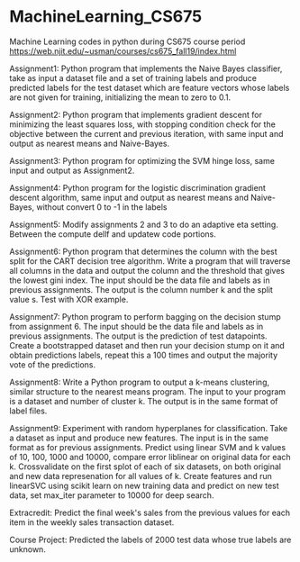 # MachineLearning_CS675
Machine Learning codes in python during CS675 course period
https://web.njit.edu/~usman/courses/cs675_fall19/index.html

Assignment1:
Python program that implements the Naive Bayes classifier, take as input a dataset file and a set of training labels and produce predicted labels for the test
dataset which are feature vectors whose labels are not given for training, initializing the mean to zero to 0.1.

Assignment2:
Python program that implements gradient descent for minimizing the least squares loss, with stopping condition check for the objective between the current and previous iteration, with same input and output as nearest means and Naive-Bayes.

Assignment3:
Python program for optimizing the SVM hinge loss, same input and output as Assignment2.

Assignment4:
Python program for the logistic discrimination gradient descent algorithm, same input and output as nearest means and Naive-Bayes, without convert 0 to -1 in the labels

Assignment5:
Modify assignments 2 and 3 to do an adaptive eta setting. Between the compute dellf and updatew code portions.

Assignment6:
Python program that determines the column with the best split for the CART decision tree algorithm. Write a program that will traverse all columns in the data and output the column and the threshold that gives the lowest gini index. The input should be the data file and labels as in previous assignments. The output is the column number k and the split value s. Test with XOR example.

Assignment7:
Python program to perform bagging on the decision stump from assignment 6. The input should be the data file and labels as in previous assignments. The output is the prediction of test datapoints. Create a bootstrapped dataset and then run your decision stump on it and obtain predictions labels, repeat this a 100 times and output the majority vote of the predictions. 

Assignment8:
Write a Python program to output a k-means clustering, similar structure to the nearest means program. The input to your program is a dataset and number of cluster k. The output is in the same format of label files.

Assignment9:
Experiment with random hyperplanes for classification. Take a dataset as input and produce new features. The input is in the same format as for previous assignments. Predict using linear SVM and k values of 10, 100, 1000 and 10000, compare error liblinear on original data for each k. Crossvalidate on the first splot of each of six datasets, on both original and new data represenation for all values of k. Create features and run linearSVC using scikit learn on new training data and predict on new test data, set max_iter parameter to 10000 for deep search.

Extracredit:
Predict the  final week's sales from the previous values for each item in the weekly sales transaction dataset.

Course Project:
Predicted the labels of 2000 test data whose true labels are unknown.
